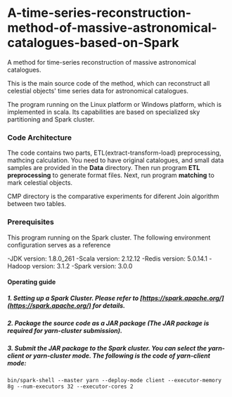 # A-time-series-reconstruction-method-of-massive-astronomical-catalogues-based-on-Spark
A method for time-series reconstruction of massive astronomical catalogues.

This is the main source code of the method, which can reconstruct all celestial objects' time series data for astronomical catalogues.

The program running on the Linux platform or Windows platform, which is implemented in scala. Its capabilities are based on specialized sky partitioning and Spark cluster.

### Code Architecture

The code contains two parts, ETL(extract-transform-load) preprocessing, mathcing calculation. You need to have original catalogues, and small data samples are provided in the **Data** directory. Then run program **ETL preprocessing** to generate format files. Next, run program **matching** to mark celestial objects. 

CMP directory is the comparative experiments for diferent Join algorithm between two tables.

### Prerequisites

This program running on the Spark cluster. The following environment configuration serves as a reference

-JDK version: 1.8.0_261
-Scala version: 2.12.12
-Redis version: 5.0.14.1
-Hadoop version: 3.1.2
-Spark version: 3.0.0

#### Operating guide

##### 1. Setting up a Spark Cluster. Please refer to [https://spark.apache.org/](https://spark.apache.org/) for details.
##### 2. Package the source code as a JAR package (The JAR package is required for yarn-cluster submission).
##### 3. Submit the JAR package to the Spark cluster. You can select the yarn-client or yarn-cluster mode. The following is the code of yarn-client mode: 
```
bin/spark-shell --master yarn --deploy-mode client --executor-memory 8g --num-executors 32 --executor-cores 2
```




